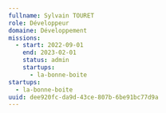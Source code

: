 ```yaml
---
fullname: Sylvain TOURET
role: Développeur
domaine: Développement
missions:
  - start: 2022-09-01
    end: 2023-02-01
    status: admin
    startups:
      - la-bonne-boite
startups:
  - la-bonne-boite
uuid: dee920fc-da9d-43ce-807b-6be91bc77d9a
---
```

